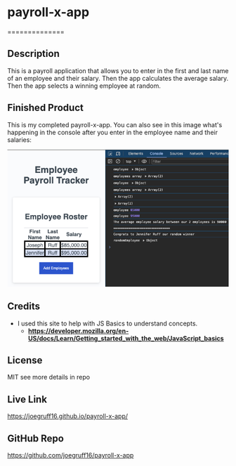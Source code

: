 # payroll-x-app
==============

## Description

This is a payroll application that allows you to enter in the first and last name of an employee and their salary. Then the app calculates the average salary. Then the app selects a winning employee at random. 

## Finished Product 

This is my completed payroll-x-app. You can also see in this image what's happening in the console after you enter in the employee name and their salaries:

!["payroll-x-app"](./assets/payroll-x-screen-shot.png "Company Payroll App")

## Credits

- I used this site to help with JS Basics to understand concepts.
    - **<https://developer.mozilla.org/en-US/docs/Learn/Getting_started_with_the_web/JavaScript_basics>**

## License

MIT see more details in repo

## Live Link

<https://joegruff16.github.io/payroll-x-app/>

## GitHub Repo

<https://github.com/joegruff16/payroll-x-app>